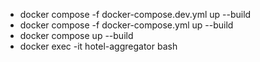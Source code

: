 * docker compose -f docker-compose.dev.yml up --build
* docker compose -f docker-compose.yml up --build
* docker compose up --build
* docker exec -it hotel-aggregator bash